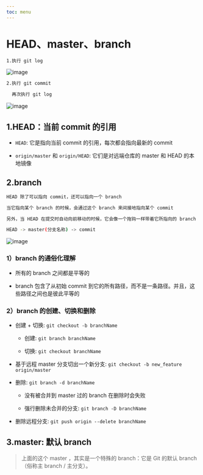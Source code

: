 ```yaml
---
toc: menu
---
```


# HEAD、master、branch

```bash
1.执行 git log
```

![image](images/git/1.png)

```bash
2.执行 git commit

  再次执行 git log
```

![image](images/git/2.png)

## 1.HEAD：当前 commit 的引用

- `HEAD`: 它是指向当前 commit 的引用，每次都会指向最新的 commit

- `origin/master` 和 `origin/HEAD`: 它们是对远端仓库的 master 和 HEAD 的本地镜像

## 2.branch

```bash
HEAD 除了可以指向 commit，还可以指向一个 branch

当它指向某个 branch 的时候，会通过这个 branch 来间接地指向某个 commit

另外，当 HEAD 在提交时自动向前移动的时候，它会像一个拖钩一样带着它所指向的 branch 一起移动
```

```bash
HEAD -> master(分支名称) -> commit
```

![image](images/git/3.png)

### 1）branch 的通俗化理解

- 所有的 branch 之间都是平等的

- branch 包含了从初始 commit 到它的所有路径，而不是一条路径。并且，这些路径之间也是彼此平等的

### 2）branch 的创建、切换和删除

- 创建 + 切换: `git checkout -b branchName`

  - 创建: `git branch branchName`

  - 切换: `git checkout branchName`

- 基于远程 master 分支切出一个新分支: `git checkout -b new_feature origin/master`

- 删除: `git branch -d branchName`

  - 没有被合并到 master 过的 branch 在删除时会失败

  - 强行删除未合并的分支: `git branch -D branchName`

- 删除远程分支: `git push origin --delete branchName`

## 3.master: 默认 branch

> 上面的这个 master ，其实是一个特殊的 branch：它是 Git 的默认 branch（俗称主 branch / 主分支）。
